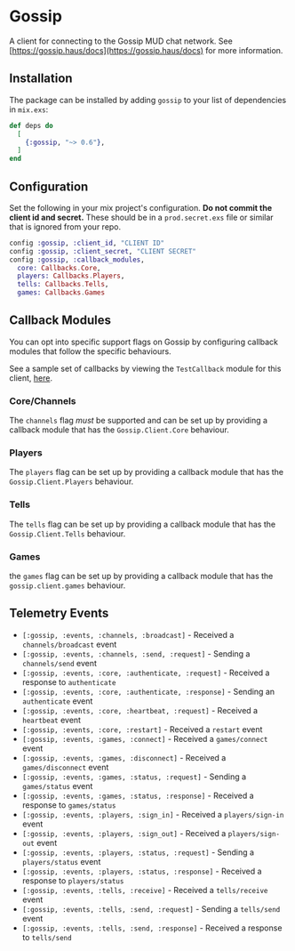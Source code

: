 # Gossip

A client for connecting to the Gossip MUD chat network. See [https://gossip.haus/docs](https://gossip.haus/docs) for more information.

## Installation

The package can be installed by adding `gossip` to your list of dependencies in `mix.exs`:

```elixir
def deps do
  [
    {:gossip, "~> 0.6"},
  ]
end
```

## Configuration

Set the following in your mix project's configuration. **Do not commit the client id and secret.** These should be in a `prod.secret.exs` file or similar that is ignored from your repo.

```elixir
config :gossip, :client_id, "CLIENT ID"
config :gossip, :client_secret, "CLIENT SECRET"
config :gossip, :callback_modules,
  core: Callbacks.Core,
  players: Callbacks.Players,
  tells: Callbacks.Tells,
  games: Callbacks.Games
```

## Callback Modules

You can opt into specific support flags on Gossip by configuring callback modules that follow the specific behaviours.

See a sample set of callbacks by viewing the `TestCallback` module for this client, [here](https://github.com/oestrich/gossip-elixir/blob/master/lib/gossip/test_callback.ex).

### Core/Channels

The `channels` flag *must* be supported and can be set up by providing a callback module that has the `Gossip.Client.Core` behaviour.

### Players

The `players` flag can be set up by providing a callback module that has the `Gossip.Client.Players` behaviour.

### Tells

The `tells` flag can be set up by providing a callback module that has the `Gossip.Client.Tells` behaviour.

### Games

the `games` flag can be set up by providing a callback module that has the `gossip.client.games` behaviour.

## Telemetry Events

- `[:gossip, :events, :channels, :broadcast]` - Received a `channels/broadcast` event
- `[:gossip, :events, :channels, :send, :request]` - Sending a `channels/send` event
- `[:gossip, :events, :core, :authenticate, :request]` - Received a response to `authenticate`
- `[:gossip, :events, :core, :authenticate, :response]` - Sending an `authenticate` event
- `[:gossip, :events, :core, :heartbeat, :request]` - Received a `heartbeat` event
- `[:gossip, :events, :core, :restart]` - Received a `restart` event
- `[:gossip, :events, :games, :connect]` - Received a `games/connect` event
- `[:gossip, :events, :games, :disconnect]` - Received a `games/disconnect` event
- `[:gossip, :events, :games, :status, :request]` - Sending a `games/status` event
- `[:gossip, :events, :games, :status, :response]` - Received a response to `games/status`
- `[:gossip, :events, :players, :sign_in]` - Received a `players/sign-in` event
- `[:gossip, :events, :players, :sign_out]` - Received a `players/sign-out` event
- `[:gossip, :events, :players, :status, :request]` - Sending a `players/status` event
- `[:gossip, :events, :players, :status, :response]` - Received a response to `players/status`
- `[:gossip, :events, :tells, :receive]` - Received a `tells/receive` event
- `[:gossip, :events, :tells, :send, :request]` - Sending a `tells/send` event
- `[:gossip, :events, :tells, :send, :response]` - Received a response to `tells/send`
